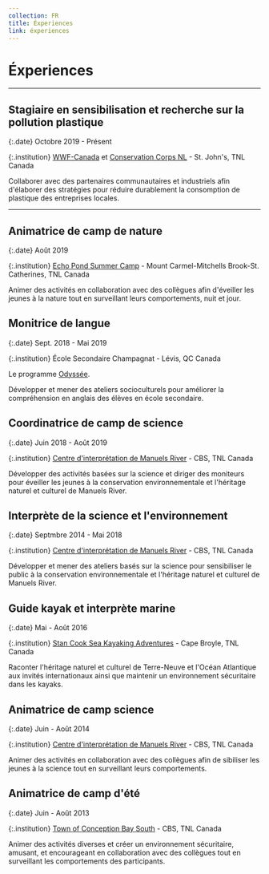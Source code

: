 ```yaml
---
collection: FR
title: Éxperiences
link: éxperiences
---
```


# Éxperiences 

---

## Stagiaire en sensibilisation et recherche sur la pollution plastique
{:.date}
Octobre 2019 - Présent

{:.institution}
[WWF-Canada](http://www.wwf.ca/) et [Conservation Corps NL](http://www.ccnl.ca/) - St. John's, TNL Canada

Collaborer avec des partenaires communautaires et industriels afin d'élaborer des stratégies pour réduire durablement la consomption de plastique des entreprises locales.

---

## Animatrice de camp de nature

{:.date}
Août 2019

{:.institution}
[Echo Pond Summer Camp](https://echopondsummercamp.com/) - Mount Carmel-Mitchells Brook-St. Catherines, TNL Canada

Animer des activités en collaboration avec des collègues afin d'éveiller les jeunes à la nature tout en surveillant leurs comportements, nuit et jour.

##	Monitrice de langue 

{:.date}
Sept. 2018 - Mai 2019

{:.institution}
École Secondaire Champagnat - Lévis, QC Canada

Le programme [Odyssée](https://www.monodyssee.ca/fr/).

Développer et mener des ateliers socioculturels pour améliorer la compréhension en anglais des élèves en école secondaire.

## Coordinatrice de camp de science

{:.date}
Juin 2018 - Août 2019

{:.institution}
[Centre d'interprétation de Manuels River](https://manuelsriver.ca/) - CBS, TNL Canada

Développer des activités basées sur la science et diriger des moniteurs pour éveiller les jeunes à la conservation environnementale et l'héritage naturel et culturel de Manuels River. 

## Interprète de la science et l'environnement

{:.date}
Septmbre 2014 - Mai 2018

{:.institution}
[Centre d'interprétation de Manuels River](https://manuelsriver.ca/) - CBS, TNL Canada

Développer et mener des ateliers basés sur la science pour sensibiliser le public à la conservation environnementale et l'héritage naturel et culturel de Manuels River.

## Guide kayak et interprète marine

{:.date}
Mai - Août 2016

{:.institution}
[Stan Cook Sea Kayaking Adventures](https://www.stancook.ca/) - Cape Broyle, TNL Canada

Raconter l'héritage naturel et culturel de Terre-Neuve et l'Océan Atlantique aux invités internationaux ainsi que maintenir un environnement sécuritaire dans les kayaks.

## Animatrice de camp science

{:.date}
Juin - Août 2014

{:.institution}
[Centre d'interprétation de Manuels River](https://manuelsriver.ca/) - CBS, TNL Canada

Animer des activités en collaboration avec des collègues afin de sibiliser les jeunes à la science tout en surveillant leurs comportements.

## Animatrice de camp d'été

{:.date}
Juin - Août 2013

{:.institution}
[Town of Conception Bay South](https://www.conceptionbaysouth.ca/) - CBS, TNL Canada

Animer des activités diverses et créer un environnement sécuritaire, amusant, et encourageant en collaboration avec des collègues tout en surveillant les comportements des participants.




